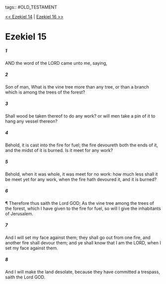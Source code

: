 tags:: #OLD_TESTAMENT

[<< Ezekiel 14](OLD_TESTAMENT/26_Ezekiel/Ezekiel_14.md) | [Ezekiel 16 >>](OLD_TESTAMENT/26_Ezekiel/Ezekiel_16.md)

# Ezekiel 15

##### 1

AND the word of the LORD came unto me, saying,

##### 2

Son of man, What is the vine tree more than any tree, or than a branch which is among the trees of the forest?

##### 3

Shall wood be taken thereof to do any work? or will men take a pin of it to hang any vessel thereon?

##### 4

Behold, it is cast into the fire for fuel; the fire devoureth both the ends of it, and the midst of it is burned. Is it meet for any work?

##### 5

Behold, when it was whole, it was meet for no work: how much less shall it be meet yet for any work, when the fire hath devoured it, and it is burned?

##### 6

¶ Therefore thus saith the Lord GOD; As the vine tree among the trees of the forest, which I have given to the fire for fuel, so will I give the inhabitants of Jerusalem.

##### 7

And I will set my face against them; they shall go out from one fire, and another fire shall devour them; and ye shall know that I am the LORD, when I set my face against them.

##### 8

And I will make the land desolate, because they have committed a trespass, saith the Lord GOD.
